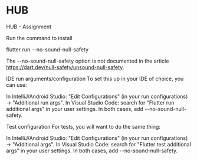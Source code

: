 # HUB
 HUB - Assignment

Run the command to install

flutter run --no-sound-null-safety

The --no-sound-null-safety option is not documented in the article https://dart.dev/null-safety/unsound-null-safety.

IDE run arguments/configuration
To set this up in your IDE of choice, you can use:

In IntelliJ/Android Studio: "Edit Configurations" (in your run configurations) → "Additional run args".
In Visual Studio Code: search for "Flutter run additional args" in your user settings.
In both cases, add --no-sound-null-safety.

Test configuration
For tests, you will want to do the same thing:

In IntelliJ/Android Studio: "Edit Configurations" (in your run configurations) → "Additional args".
In Visual Studio Code: search for "Flutter test additional args" in your user settings.
In both cases, add --no-sound-null-safety.
